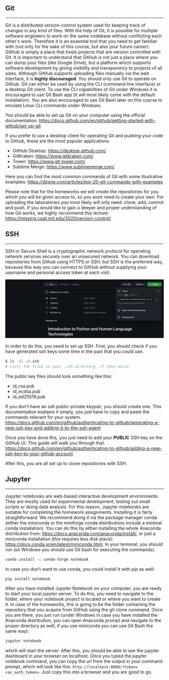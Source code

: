 ## Git

---
Git is a distributed version-control system used for keeping track of changes in any kind of files. With the help of Git, it is possible for multiple software engineers to work on the same codebase without conflicting each other's work. Therefore it is an essential tool that you need to get familiar with (not only for the sake of this course, but also your future career). GitHub is simply a place that hosts projects that are version controlled with Git. It is important to understand that GitHub is not just a place where you can dump your files (like Google Drive), but a platform which supports software development by giving visibility and transparency to projects of all sizes. Although GitHub supports uploading files manually via the web interface, it is **highly discouraged**. You should only use Git to operate on Github. Git can either be used by using the CLI (command line interface) or a desktop Git client. To use the CLI capabilities of Git under Windows it is encouraged to use Git Bash app (it will most likely come with the default installation). You are also encouraged to use Git Bash later on this course to emulate Linux CLI commands under Windows.

You should be able to set up Git on your computer using the official documentation: https://docs.github.com/en/github/getting-started-with-github/set-up-git

If you prefer to use a desktop client for operating Git and pushing your code to Github, these are the most popular applications:
- GitHub Desktop: https://desktop.github.com/
- GitKraken: https://www.gitkraken.com/
- Tower: https://www.git-tower.com/
- Sublime Merge: https://www.sublimemerge.com/

Here you can find the most common commands of Git with some illustrative examples:
https://dzone.com/articles/top-20-git-commands-with-examples

Please note that for the homeworks we will create the repositories for you which you will be given access to, so you wont need to create your own. For uploading the laboratories you most likely will only need: clone, add, commit and push.
If you would like to gain a deeper and proper understanding of how Git works, we highly recommend this lecture: https://missing.csail.mit.edu/2020/version-control/

## SSH
---
SSH or Secure Shell is a cryptographic network protocol for operating network services securely over an unsecured network. You can download repositories from Github using HTTPS or SSH, but SSH is the preferred way, because this way you can connect to GitHub without supplying your username and personal access token at each visit.

![https-ssh](img/github-https-ssh-clone.png)

In order to do this, you need to set up SSH. First, you should check if you have generated ssh keys some time in the past that you could use.

```bash
$ ls -al ~/.ssh
# Lists the files in your .ssh directory, if they exist
```
The public key files should look something like this:
- id_rsa.pub
- id_ecdsa.pub
- id_ed25519.pub

If you don't have an ssh public-private keypair, you should create one. This documentation explains it simply, you just have to copy and paste the commands relevant for your system.
https://docs.github.com/en/github/authenticating-to-github/generating-a-new-ssh-key-and-adding-it-to-the-ssh-agent

Once you have done this, you just need to add your **PUBLIC** SSH key on the GitHub UI. This guide will walk you through that. https://docs.github.com/en/github/authenticating-to-github/adding-a-new-ssh-key-to-your-github-account

After this, you are all set up to clone repositories with SSH.

## Jupyter
---

Jupyter notebooks are web-based interactive development environments. They are mostly used for experimental development, testing out small scripts or doing data analysis. For this reason, Jupyter notebooks are suitable for completing the homework assignments. Installing it is fairly straightforward. We recommend doing it via the package manager conda (either the miniconda or the miniforge conda distributions include a minimal conda installation). You can do this by either installing the whole Anaconda distribution from: https://docs.anaconda.com/anaconda/install/, or just a miniconda installation (this requires less disk place): https://docs.conda.io/en/latest/miniconda.html. In your terminal, you should run (on Windows you should use Git bash for executing the commands):

```bash
conda install -c conda-forge notebook
```
In case you don’t want to use conda, you could install it with pip as well:
```bash
pip install notebook
```
After you have installed Jupyter Notebook on your computer, you are ready to start your local jupyter server. To do this, you need to navigate to the folder, where your notebook project is located or where you want to create it. In case of the homeworks, this is going to be the folder containing the repository that you acquire from GitHub using the git clone command. Once you are there, you just run (under Windows in case you have installed the Anaconda distribution, you can open Anaconda prompt and navigate to the proper directory as well, if you use miniconda you can use Git Bash the same way):
```bash
jupyter notebook
```
which will start the server. After this, you should be able to see the jupyter dashboard in your browser on localhost. Once you typed the jupyter notebook command, you can copy the url from the output in your command prompt, which will look like this: `http://localhost:8888/?token=<an_auth_token>`.
Just copy this into a browser and you are good to go. 

